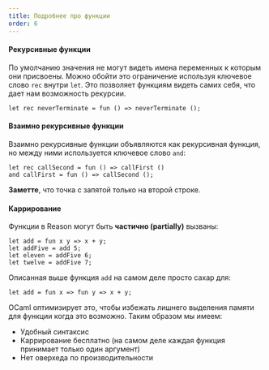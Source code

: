 ```yaml
---
title: Подробнее про функции
order: 6
---
```


#### Рекурсивные функции

По умолчанию значения не могут видеть имена переменных к которым они присвоены.
Можно обойти это ограничение используя ключевое слово `rec` внутри `let`.
Это позволяет функциям видеть самих себя, что дает нам возможность рекурсии.


```reason
let rec neverTerminate = fun () => neverTerminate ();
```

#### Взаимно рекурсивные функции

Взаимно рекурсивные функции объявляются как рекурсивная функция, но между
ними используется ключевое слово `and`:

```reason
let rec callSecond = fun () => callFirst ()
and callFirst = fun () => callSecond ();
```

**Заметте**, что точка с запятой только на второй строке.

#### Каррирование

Функции в Reason могут быть **частично (partially)** вызваны:

```reason
let add = fun x y => x + y;
let addFive = add 5;
let eleven = addFive 6;
let twelve = addFive 7;
```

Описанная выше функция `add` на самом деле просто сахар для:

```reason
let add = fun x => fun y => x + y;
```

OCaml оптимизирует это, чтобы избежать лишнего выделения памяти для функции когда это
возможно. Таким образом мы имеем:

- Удобный синтаксис
- Каррирование бесплатно (на самом деле каждая функция принимает только один аргумент)
- Нет оверхеда по производительности
